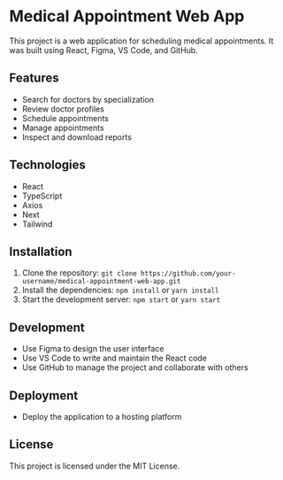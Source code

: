 # Medical Appointment Web App

This project is a web application for scheduling medical appointments. It was built using React, Figma, VS Code, and GitHub.

## Features

* Search for doctors by specialization
* Review doctor profiles
* Schedule appointments
* Manage appointments
* Inspect and download reports

## Technologies

* React
* TypeScript
* Axios
* Next
* Tailwind

## Installation

1. Clone the repository: `git clone https://github.com/your-username/medical-appointment-web-app.git`
2. Install the dependencies: `npm install` or `yarn install`
3. Start the development server: `npm start` or `yarn start`

## Development

* Use Figma to design the user interface
* Use VS Code to write and maintain the React code
* Use GitHub to manage the project and collaborate with others

## Deployment

* Deploy the application to a hosting platform

## License

This project is licensed under the MIT License.
